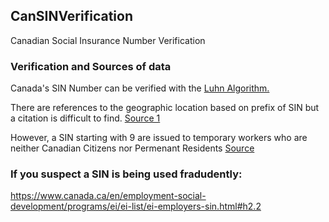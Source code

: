## CanSINVerification
Canadian Social Insurance Number Verification

### Verification and Sources of data

Canada's SIN Number can be verified with the [Luhn Algorithm.](https://en.wikipedia.org/wiki/Luhn_algorithm)

There are references to the geographic location based on prefix of SIN but a citation is difficult to find. [Source 1](http://www.straightlineinternational.com/docs/vaildating_canadian_sin.pdf) 

However, a SIN starting with 9 are issued to temporary workers who are neither Canadian Citizens nor Permenant Residents [Source](https://www.canada.ca/en/employment-social-development/programs/ei/ei-list/ei-employers-sin.html)

### If you suspect a SIN is being used fradudently:

https://www.canada.ca/en/employment-social-development/programs/ei/ei-list/ei-employers-sin.html#h2.2
